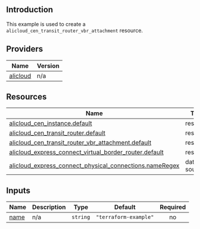<!-- BEGIN_TF_DOCS -->
## Introduction

This example is used to create a `alicloud_cen_transit_router_vbr_attachment` resource.

## Providers

| Name | Version |
|------|---------|
| <a name="provider_alicloud"></a> [alicloud](#provider\_alicloud) | n/a |

## Resources

| Name | Type |
|------|------|
| [alicloud_cen_instance.default](https://registry.terraform.io/providers/aliyun/alicloud/latest/docs/resources/cen_instance) | resource |
| [alicloud_cen_transit_router.default](https://registry.terraform.io/providers/aliyun/alicloud/latest/docs/resources/cen_transit_router) | resource |
| [alicloud_cen_transit_router_vbr_attachment.default](https://registry.terraform.io/providers/aliyun/alicloud/latest/docs/resources/cen_transit_router_vbr_attachment) | resource |
| [alicloud_express_connect_virtual_border_router.default](https://registry.terraform.io/providers/aliyun/alicloud/latest/docs/resources/express_connect_virtual_border_router) | resource |
| [alicloud_express_connect_physical_connections.nameRegex](https://registry.terraform.io/providers/aliyun/alicloud/latest/docs/data-sources/express_connect_physical_connections) | data source |

## Inputs

| Name | Description | Type | Default | Required |
|------|-------------|------|---------|:--------:|
| <a name="input_name"></a> [name](#input\_name) | n/a | `string` | `"terraform-example"` | no |
<!-- END_TF_DOCS -->    